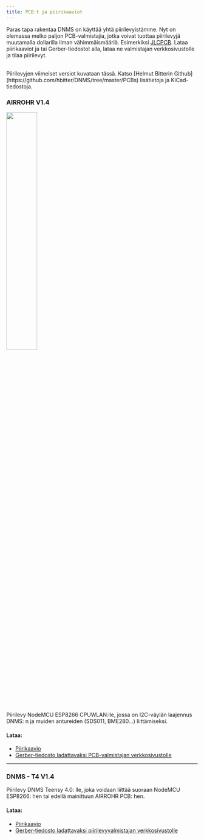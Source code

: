 ```yaml
---
title: PCB:t ja piirikaaviot
---
```


Paras tapa rakentaa DNMS on käyttää yhtä piirilevyistämme.
Nyt on olemassa melko paljon PCB-valmistajia, jotka voivat tuottaa piirilevyjä muutamalla dollarilla ilman vähimmäismääriä. Esimerkiksi [JLCPCB](https://jlcpcb.com/).
Lataa piirikaaviot ja tai Gerber-tiedostot alla, lataa ne valmistajan verkkosivustolle ja tilaa piirilevyt.

<br>
Piirilevyjen viimeiset versiot kuvataan tässä. Katso [Helmut Bitterin Github](https://github.com/hbitter/DNMS/tree/master/PCBs) lisätietoja ja KiCad-tiedostoja.

### AIRROHR V1.4
<img src="../docs/dnms/airrohr-PCB.jpg" style="display: block; width:40%;margin: 1em 0" loading="lazy"/>
Piirilevy NodeMCU ESP8266 CPUWLAN:lle, jossa on I2C-väylän laajennus DNMS: n ja muiden antureiden (SDS011, BME280...) liittämiseksi.


#### Lataa:
* [Piirikaavio](..docsdnmsairrohr-PCB-circuit-diagram.pdf)
* [Gerber-tiedosto ladattavaksi PCB-valmistajan verkkosivustolle](../docs/dnms/airrohr-PCB-circuit-diagram-gerber.zip)

---

### DNMS - T4 V1.4
Piirilevy DNMS Teensy 4.0: lle, joka voidaan liittää suoraan NodeMCU ESP8266: hen tai edellä mainittuun AIRROHR PCB: hen.


#### Lataa:
* [Piirikaavio](..docsdnmsdnms-noise-measuring-teensy-40-circuit-diagram.pdf)
* [Gerber-tiedosto ladattavaksi piirilevyvalmistajan verkkosivustolle](..docsdnmsdnms-noise-measuring-teensy-40-circuit-gerber.zip)

